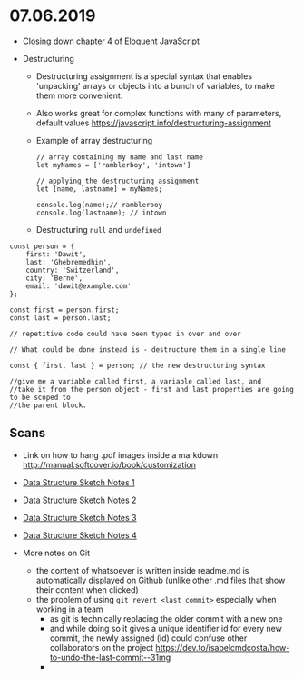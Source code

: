 # 07.06.2019
* Closing down chapter 4 of Eloquent JavaScript
- Destructuring 
    - Destructuring assignment is a special syntax that enables 'unpacking' arrays or objects into a bunch of variables, to make them more convenient.
    - Also works great for complex functions with many of parameters, default values
    <https://javascript.info/destructuring-assignment>
    - Example of array destructuring
        ```
        // array containing my name and last name
        let myNames = ['ramblerboy', 'intown']
        
        // applying the destructuring assignment
        let [name, lastname] = myNames;

        console.log(name);// ramblerboy
        console.log(lastname); // intown
        ```

    - Destructuring `null` and `undefined`

```
const person = {
	first: 'Dawit',
	last: 'Ghebremedhin',
	country: 'Switzerland',
	city: 'Berne',
	email: 'dawit@example.com'
};

const first = person.first;
const last = person.last;

// repetitive code could have been typed in over and over

// What could be done instead is - destructure them in a single line

const { first, last } = person; // the new destructuring syntax

//give me a variable called first, a variable called last, and
//take it from the person object - first and last properties are going to be scoped to
//the parent block.
```




## Scans
- Link on how to hang .pdf images inside a markdown <http://manual.softcover.io/book/customization>

- [Data Structure Sketch Notes 1](./Scans/Data-structures-scan1.pdf)

- [Data Structure Sketch Notes 2](./Scans/Data-structures-scan2.pdf)

- [Data Structure Sketch Notes 3](./Scans/Data-structures-scan3.pdf)

- [Data Structure Sketch Notes 4](./Scans/Data-structures-scan4.pdf)

- More notes on Git
    - the content of whatsoever is written inside readme.md is automatically displayed on Github (unlike other .md files that show their content when clicked)
    - the  problem of using `git revert <last commit>` especially when working in a team
        - as git is technically replacing the older commit with a new one
        - and while doing so it gives a unique identifier id for every new commit, the newly assigned (id) 
        could confuse other collaborators on the project
        <https://dev.to/isabelcmdcosta/how-to-undo-the-last-commit--31mg>
        -